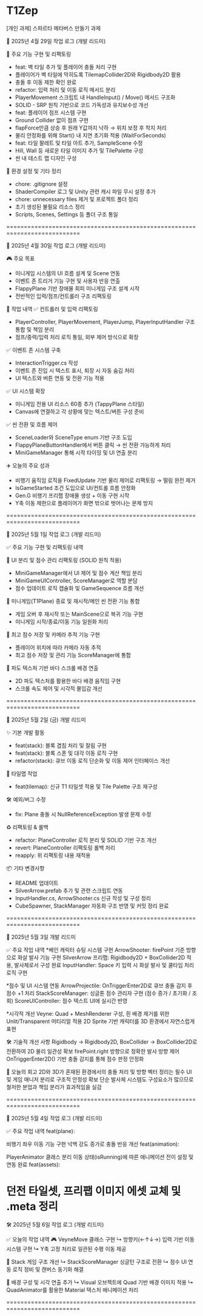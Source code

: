 # T1Zep
[개인 과제] 스파르타 메타버스 만들기 과제

📅 2025년 4월 29일 작업 로그 (개발 리드미)

🔨 주요 기능 구현 및 리팩토링
- feat: 벽 타일 추가 및 플레이어 충돌 처리 구현
- 플레이어가 벽 타일에 막히도록 TilemapCollider2D와 Rigidbody2D 활용
- 충돌 후 이동 제한 확인 완료
- refactor: 입력 처리 및 이동 로직 메서드 분리
- PlayerMovement 스크립트 내 HandleInput() / Move() 메서드 구조화
- SOLID - SRP 원칙 기반으로 코드 가독성과 유지보수성 개선
- feat: 플레이어 점프 시스템 구현
- Ground Collider 없이 점프 구현
- flapForce만큼 상승 후 원래 Y값까지 낙하 → 위치 보정 후 착지 처리
- 물리 안정화를 위해 Start() 내 지연 초기화 적용 (WaitForSeconds)
- feat: 타일 팔레트 및 타일 아트 추가, SampleScene 수정
- Hill, Wall 등 새로운 타일 이미지 추가 및 TilePalette 구성
- 씬 내 테스트 맵 디자인 구성

🧹 환경 설정 및 기타 정리
- chore: .gitignore 설정
- ShaderCompiler 로그 및 Unity 관련 캐시 파일 무시 설정 추가
- chore: unnecessary files 제거 및 프로젝트 폴더 정리
- 초기 생성된 불필요 리소스 정리
- Scripts, Scenes, Settings 등 폴더 구조 통일

  
===========================================================================

📅 2025년 4월 30일 작업 로그 (개발 리드미)

🎮 주요 목표
- 미니게임 시스템의 UI 흐름 설계 및 Scene 연동
- 이벤트 존 트리거 기능 구현 및 사용자 반응 연출
- FlappyPlane 기반 장애물 회피 미니게임 구조 설계 시작
- 전반적인 입력/점프/컨트롤러 구조 리팩토링

🧩 작업 내역
✅ 컨트롤러 및 입력 리팩토링
- PlayerController, PlayerMovement, PlayerJump, PlayerInputHandler 구조 통합 및 책임 분리
- 점프/중력/입력 처리 로직 통일, 외부 제어 방식으로 확장

✅ 이벤트 존 시스템 구축
- InteractionTrigger.cs 작성
- 이벤트 존 진입 시 텍스트 표시, 퇴장 시 자동 숨김 처리
- UI 텍스트와 버튼 연동 및 전환 기능 적용

✅ UI 시스템 확장
- 미니게임 전용 UI 리소스 60종 추가 (TappyPlane 스타일)
- Canvas에 연결하고 각 상황에 맞는 텍스트/버튼 구성 준비

✅ 씬 전환 및 흐름 제어
- SceneLoader와 SceneType enum 기반 구조 도입
- FlappyPlaneButtonHandler에서 버튼 클릭 → 씬 전환 가능하게 처리
- MiniGameManager 통해 시작 타이밍 및 UI 연출 분리

✈️ 오늘의 주요 성과
- 비행기 움직임 로직을 FixedUpdate 기반 물리 제어로 리팩토링 → 떨림 완전 제거
- IsGameStarted 조건 도입으로 UI/컨트롤 흐름 안정화
- Gen.G 비행기 프리팹 장애물 생성 + 이동 구현 시작
- Y축 이동 제한으로 플레이어가 화면 밖으로 벗어나는 문제 방지

===========================================================================

📅 2025년 5월 1일 작업 로그 (개발 리드미)

✅ 주요 기능 구현 및 리팩토링 내역

🎯 UI 분리 및 점수 관리 리팩토링 (SOLID 원칙 적용)
- MiniGameManager에서 UI 제어 및 점수 계산 책임 분리
- MiniGameUIController, ScoreManager로 역할 분담
- 점수 업데이트 로직 캡슐화 및 GameSequence 흐름 개선

🛫 미니게임(T1Plane) 종료 및 재시작/메인 씬 전환 기능 통합
- 게임 오버 후 재시작 또는 MainScene으로 복귀 기능 구현
- 미니게임 시작/종료/이동 기능 일원화 처리

📸 최고 점수 저장 및 카메라 추적 기능 구현
- 플레이어 위치에 따라 카메라 자동 추적
- 최고 점수 저장 및 관리 기능 ScoreManager에 통합

🌊 파도 텍스처 기반 바다 스크롤 배경 연출
- 2D 파도 텍스처를 활용한 바다 배경 움직임 구현
- 스크롤 속도 제어 및 시각적 몰입감 개선

===========================================================================

📅 2025년 5월 2일 (금) 개발 리드미

✨ 기본 개발 활동
-  feat(stack): 블록 겹침 처리 및 잘림 구현
- feat(stack): 블록 스폰 및 대각 이동 로직 구현
- refactor(stack): 큐브 이동 로직 단순화 및 이동 제어 인터페이스 개선

🧱 타일맵 작업
- feat(tilemap): 신규 T1 타일셋 적용 및 Tile Palette 구조 재구성

🛠️ 예외/버그 수정
- fix: Plane 충돌 시 NullReferenceException 발생 문제 수정

♻️ 리팩토링 & 롤백
- refactor: PlaneController 로직 분리 및 SOLID 기반 구조 개선
- revert: PlaneController 리팩토링 롤백 처리
- reapply: 위 리팩토링 내용 재적용

📦 기타 변경사항
- README 업데이트
- SilverArrow.prefab 추가 및 관련 스크립트 연동
- InputHandler.cs, ArrowShooter.cs 신규 작성 및 구성 정리
- CubeSpawner, StackManager 자동화 구조 반영 및 커밋 정리 완료

===========================================================================

📅 2025년 5월 3일 개발 리드미

✅ 주요 작업 내역
*베인 캐릭터 슈팅 시스템 구현
ArrowShooter: firePoint 기준 방향으로 화살 발사 기능 구현
SilverArrow 프리팹: Rigidbody2D + BoxCollider2D 적용, 발사체로서 구성 완료
InputHandler: Space 키 입력 시 화살 발사 및 쿨타임 처리 로직 구현

*점수 및 UI 시스템 연동
ArrowProjectile: OnTriggerEnter2D로 큐브 충돌 감지 후 점수 +1 처리
StackScoreManager: 싱글톤 점수 관리자 구현 (점수 증가 / 초기화 / 조회)
ScoreUIController: 점수 텍스트 UI에 실시간 반영

*시각적 개선
Veyne: Quad + MeshRenderer 구성, 흰 배경 제거를 위한 Unlit/Transparent 머티리얼 적용
2D Sprite 기반 캐릭터를 3D 환경에서 자연스럽게 표현

🛠 기술적 개선 사항
Rigidbody → Rigidbody2D, BoxCollider → BoxCollider2D로 전환하여 2D 물리 일관성 확보
firePoint.right 방향으로 정확한 발사 방향 제어
OnTriggerEnter2D() 기반 충돌 감지를 통해 점수 판정 안정화

🧠 오늘의 회고
2D와 3D가 혼재된 환경에서의 충돌 처리 및 방향 벡터 정리는 필수
UI 및 게임 매니저 분리로 구조적 안정성 확보
단순 발사체 시스템도 구성요소가 많으므로 철저한 분업과 책임 분리가 효과적임을 실감

===========================================================================

📅 2025년 5월 4일 작업 로그 (개발 리드미)

✅ 주요 작업 내역 feat(plane):

비행기 좌우 이동 기능 구현
넉백 강도 증가로 충돌 반응 개선
feat(animation):

PlayerAnimator 클래스 분리
이동 상태(isRunning)에 따른 애니메이션 전이 설정 및 연동 완료
feat(assets):

던전 타일셋, 프리팹 이미지 에셋 교체 및 .meta 정리
===========================================================================

🛠️ 2025년 5월 6일 작업 로그 (개발 리드미)

✅ 오늘의 작업 내역 🎮 VeyneMove 클래스 구현 ↳ 방향키(←↑↓→) 입력 기반 이동 시스템 구현 ↳ Y축 고정 처리로 일관된 수평 이동 제공

🧱 Stack 게임 구조 개선 ↳ StackScoreManager 싱글턴 구조로 전환 ↳ 점수 UI 연동 로직 정비 및 캔버스 동기화 해결

🌌 배경 구성 및 시각 연출 추가 ↳ Visual 오브젝트에 Quad 기반 배경 이미지 적용 ↳ QuadAnimator를 활용한 Material 텍스처 애니메이션 처리

===========================================================================
